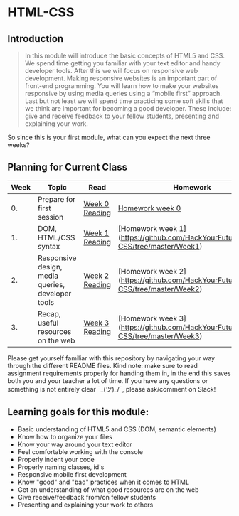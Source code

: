 # HTML-CSS

## Introduction
> In this module will introduce the basic concepts of HTML5 and CSS. We spend time getting you familiar with your text editor and handy developer tools. After this we will focus on responsive web development. Making responsive websites is an important part of front-end programming. You will learn how to make your websites responsive by using media queries using a “mobile first” approach. Last but not least we will spend time practicing some soft skills that we think are important for becoming a good developer. These include: give and receive feedback to your fellow students, presenting and explaining your work.

So since this is your first module, what can you expect the next three weeks?

## Planning for Current Class
| Week | Topic | Read | Homework |
| ---- | ----- | ---- |----------|
|0.|Prepare for first session|[Week 0 Reading](https://github.com/HackYourFuture/HTML-CSS/tree/master/Week0)|[Homework week 0](https://github.com/HackYourFuture/HTML-CSS/tree/master/Week0)|
| 1. | DOM, HTML/CSS syntax | [Week 1 Reading](https://github.com/HackYourFuture/HTML-CSS/tree/master/Week1) |  [Homework week 1] (https://github.com/HackYourFuture/HTML-CSS/tree/master/Week1) |
| 2. | Responsive design, media queries, developer tools | [Week 2 Reading](https://github.com/HackYourFuture/HTML-CSS/tree/master/Week2) | [Homework week 2] (https://github.com/HackYourFuture/HTML-CSS/tree/master/Week2) |
| 3. | Recap, useful resources on the web| [Week 3 Reading](https://github.com/HackYourFuture/HTML-CSS/tree/master/Week3) | [Homework week 3] (https://github.com/HackYourFuture/HTML-CSS/tree/master/Week3) |

Please get yourself familiar with this repository by navigating your way through the different README files. Kind note: make sure to read assignment requirements properly for handing them in, in the end this saves both you and your teacher a lot of time. If you have any questions or something is not entirely clear ¯\_(ツ)_/¯, please ask/comment on Slack!

## Learning goals for this module:
* Basic understanding of HTML5 and CSS (DOM, semantic elements)
* Know how to organize your files
* Know your way around your text editor 
* Feel comfortable working with the console
* Properly indent your code
* Properly naming classes, id's 
* Responsive mobile first development
* Know "good" and "bad" practices when it comes to HTML
* Get an understanding of what good resources are on the web
* Give receive/feedback from/on fellow students
* Presenting and explaining your work to others




